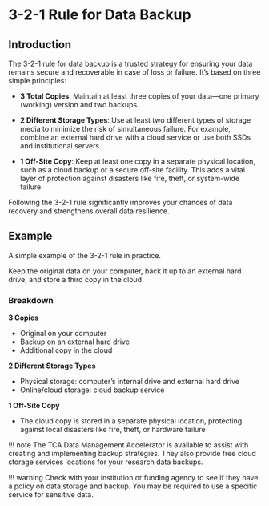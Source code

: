 # 3-2-1 Rule for Data Backup

## Introduction

The 3-2-1 rule for data backup is a trusted strategy for ensuring your data remains secure and recoverable in case of loss or failure. It’s based on three simple principles:

- **3 Total Copies**: Maintain at least three copies of your data—one primary (working) version and two backups.

- **2 Different Storage Types**: Use at least two different types of storage media to minimize the risk of simultaneous failure. For example, combine an external hard drive with a cloud service or use both SSDs and institutional servers.

- **1 Off-Site Copy**: Keep at least one copy in a separate physical location, such as a cloud backup or a secure off-site facility. This adds a vital layer of protection against disasters like fire, theft, or system-wide failure.

Following the 3-2-1 rule significantly improves your chances of data recovery and strengthens overall data resilience.

## Example

A simple example of the 3-2-1 rule in practice.

Keep the original data on your computer, back it up to an external hard drive, and store a third copy in the cloud.

### Breakdown

**3 Copies**

- Original on your computer
- Backup on an external hard drive
- Additional copy in the cloud

**2 Different Storage Types**

- Physical storage: computer’s internal drive and external hard drive
- Online/cloud storage: cloud backup service

**1 Off-Site Copy**

- The cloud copy is stored in a separate physical location, protecting against local disasters like fire, theft, or hardware failure

<!-- prettier-ignore -->
!!! note
    The TCA Data Management Accelerator is available to assist with creating and implementing backup strategies. They also provide free cloud storage services locations for your research data backups.

<!-- prettier-ignore -->
!!! warning
    Check with your institution or funding agency to see if they have a policy on data storage and backup. You may be required to use a specific service for sensitive data.
